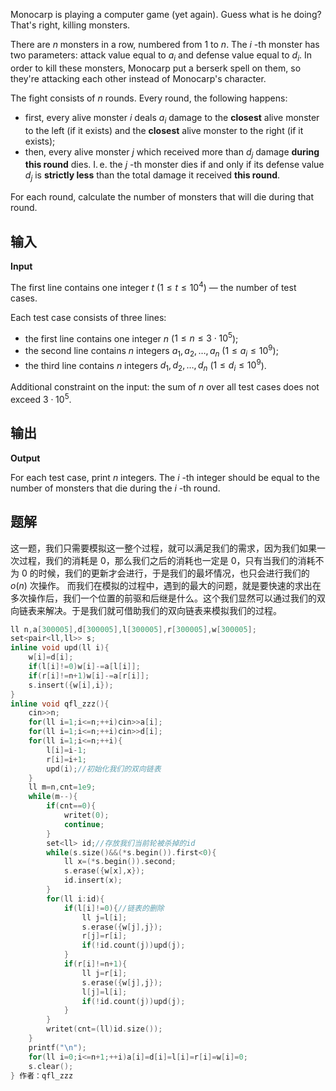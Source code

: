 Monocarp is playing a computer game (yet again). Guess what is he doing? That's right, killing monsters.

There are $n$ monsters in a row, numbered from $1$ to $n$. The $i$ \-th monster has two parameters: attack value equal to $a_i$ and defense value equal to $d_i$. In order to kill these monsters, Monocarp put a berserk spell on them, so they're attacking each other instead of Monocarp's character.

The fight consists of $n$ rounds. Every round, the following happens:

-   first, every alive monster $i$ deals $a_i$ damage to the **closest** alive monster to the left (if it exists) and the **closest** alive monster to the right (if it exists);
-   then, every alive monster $j$ which received more than $d_j$ damage **during this round** dies. I. e. the $j$ \-th monster dies if and only if its defense value $d_j$ is **strictly less** than the total damage it received **this round**.         

For each round, calculate the number of monsters that will die during that round.        
## 输入
**Input**

The first line contains one integer $t$ ($1 \le t \le 10^4$) — the number of test cases.

Each test case consists of three lines:

-   the first line contains one integer $n$ ($1 \le n \le 3 \cdot 10^5$);
-   the second line contains $n$ integers $a_1, a_2, \dots, a_n$ ($1 \le a_i \le 10^9$);
-   the third line contains $n$ integers $d_1, d_2, \dots, d_n$ ($1 \le d_i \le 10^9$).

Additional constraint on the input: the sum of $n$ over all test cases does not exceed $3 \cdot 10^5$.

## 输出
**Output**

For each test case, print $n$ integers. The $i$ \-th integer should be equal to the number of monsters that die during the $i$ \-th round.

## 题解
这一题，我们只需要模拟这一整个过程，就可以满足我们的需求，因为我们如果一次过程，我们的消耗是 0，那么我们之后的消耗也一定是 0，只有当我们的消耗不为 0 的时候，我们的更新才会进行，于是我们的最坏情况，也只会进行我们的 $o (n)$ 次操作。
而我们在模拟的过程中，遇到的最大的问题，就是要快速的求出在多次操作后，我们一个位置的前驱和后继是什么。这个我们显然可以通过我们的双向链表来解决。于是我们就可借助我们的双向链表来模拟我们的过程。
```cpp
ll n,a[300005],d[300005],l[300005],r[300005],w[300005];
set<pair<ll,ll>> s;
inline void upd(ll i){
    w[i]=d[i];
    if(l[i]!=0)w[i]-=a[l[i]];
    if(r[i]!=n+1)w[i]-=a[r[i]];
    s.insert({w[i],i});
}
inline void qfl_zzz(){
    cin>>n;
    for(ll i=1;i<=n;++i)cin>>a[i];
    for(ll i=1;i<=n;++i)cin>>d[i];
    for(ll i=1;i<=n;++i){
        l[i]=i-1;
        r[i]=i+1;
        upd(i);//初始化我们的双向链表
    }
    ll m=n,cnt=1e9;
    while(m--){
        if(cnt==0){
            writet(0);
            continue;
        }
        set<ll> id;//存放我们当前轮被杀掉的id
        while(s.size()&&(*s.begin()).first<0){
            ll x=(*s.begin()).second;
            s.erase({w[x],x});
            id.insert(x);
        }
        for(ll i:id){
            if(l[i]!=0){//链表的删除
                ll j=l[i];
                s.erase({w[j],j});
                r[j]=r[i];
                if(!id.count(j))upd(j);
            }
            if(r[i]!=n+1){
                ll j=r[i];
                s.erase({w[j],j});
                l[j]=l[i];
                if(!id.count(j))upd(j);
            }
        }
        writet(cnt=(ll)id.size());
    }
    printf("\n");
    for(ll i=0;i<=n+1;++i)a[i]=d[i]=l[i]=r[i]=w[i]=0;
    s.clear();
} 作者：qfl_zzz 
```